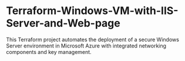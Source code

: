 # Terraform-Windows-VM-with-IIS-Server-and-Web-page
This Terraform project automates the deployment of a secure Windows Server environment in Microsoft Azure with integrated networking components and key management.
